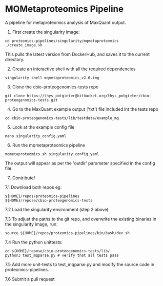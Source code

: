 # MQMetaproteomics Pipeline

A pipeline for metaproteomics analysis of MaxQuant output.

1. First create the singularity image:

~~~
cd proteomics-pipelines/singularity/mqmetaproteomics
./create_image.sh
~~~

This pulls the latest version from DockerHub, and saves it to the current directory.

2. Create an interactive shell with all the required dependencies
~~~
singularity shell mqmetaproteomics_v2.6.img
~~~

3. Clone the cbio-proteogenomics-tests repo
~~~
git clone https://thys_potgieter@bitbucket.org/thys_potgieter/cbio-proteogenomics-tests.git
~~~

4. Go to the MaxQuant example output ('txt') file included int the tests repo

~~~
cd cbio-proteogenomics-tests/lib/testdata/example_mq
~~~

5. Look at the example config file
~~~ 
nano singularity_config.yaml
~~~

6. Run the mqmetaproteomics pipeline
~~~
mqmetaproteomics.sh singularity_config.yaml
~~~

The output will appear as per the 'outdir' parameter specified in the config file.

7. Contribute!

7.1 Download both repos eg:
~~~
${HOME}/repos/proteomics-pipelines
${HOME}/repose/cbio-proteogenomics-tests
~~~
7.2 Load the singularity environment (step 2 above)

7.3 To adjust the paths to the git repo, and overwrite the existing binaries in the singularity image, run:
~~~
source ${HOME}/repos/proteomics-pipelines/bin/bash/dev.sh
~~~
7.4 Run the python unittests:
~~~
cd ${HOME}/repose/cbio-proteogenomics-tests/lib/ 
python3 test_mqparse.py # verify that all tests pass
~~~
7.5 Add more unit-tests to test_mqparse.py and modify the source code in proteomics-pipelines. 

7.6 Submit a pull request




